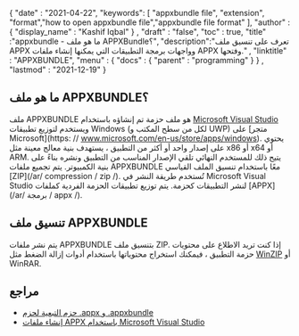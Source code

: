 {
  "date" : "2021-04-22",
  "keywords": [ "appxbundle file", "extension", "format","how to open appxbundle file","appxbundle file format" ],
  "author" : {
    "display_name" : "Kashif Iqbal"
} ,
  "draft" : "false",
  "toc" : true,
  "title" :"appxbundle - ما هو ملف APPXBundle؟",
  "description":"تعرف على تنسيق ملف APPX وواجهات برمجة التطبيقات التي يمكنها إنشاء ملفات APPX وفتحها." ,
  "linktitle" : "APPXBUNDLE",
  "menu" : {
    "docs" : {
      "parent" : "programming"
}
} ,
  "lastmod" : "2021-12-19"
}

## ما هو ملف APPXBUNDLE؟

ملف APPXBUNDLE هو ملف حزمة تم إنشاؤه باستخدام [Microsoft Visual Studio](https://visualstudio.microsoft.com/) ويستخدم لتوزيع تطبيقات Windows (لكل من سطح المكتب و UWP) على [متجر Microsoft](https: // www.microsoft.com/en-us/store/apps/windows). يحتوي على إصدار واحد أو أكثر من التطبيق ، يستهدف بنية معالج معينة مثل x86 أو x64 أو ARM. يتيح ذلك للمستخدم النهائي تلقي الإصدار المناسب من التطبيق ونشره بناءً على بنية الكمبيوتر. يتم تجميع ملفات APPXBUNDLE معًا باستخدام تنسيق الملف القياسي [ZIP](/ar/ compression / zip /). تُستخدم طريقة النشر في Microsoft Visual Studio لنشر التطبيقات كحزمة. يتم توزيع تطبيقات الحزمة الفردية كملفات [APPX](/ar/ برمجة / appx /).

## تنسيق ملف APPXBUNDLE

يتم نشر ملفات APPXBUNDLE بتنسيق ملف ZIP. إذا كنت تريد الاطلاع على محتويات حزمة التطبيق ، فيمكنك استخراج محتوياتها باستخدام أدوات إزالة الضغط مثل [WinZIP](https://www.winzip.com/en/) أو WinRAR.

## مراجع

* [حزم التبعية لحزم .appx و .appxbundle](https://www.ibm.com/docs/en/maas360؟topic=catalog-dependency-packages-appx-appxbundle-packages)
* [إنشاء ملفات APPX باستخدام Microsoft Visual Studio](https://docs.microsoft.com/en-us/windows/msix/desktop/vs-package-overview)

